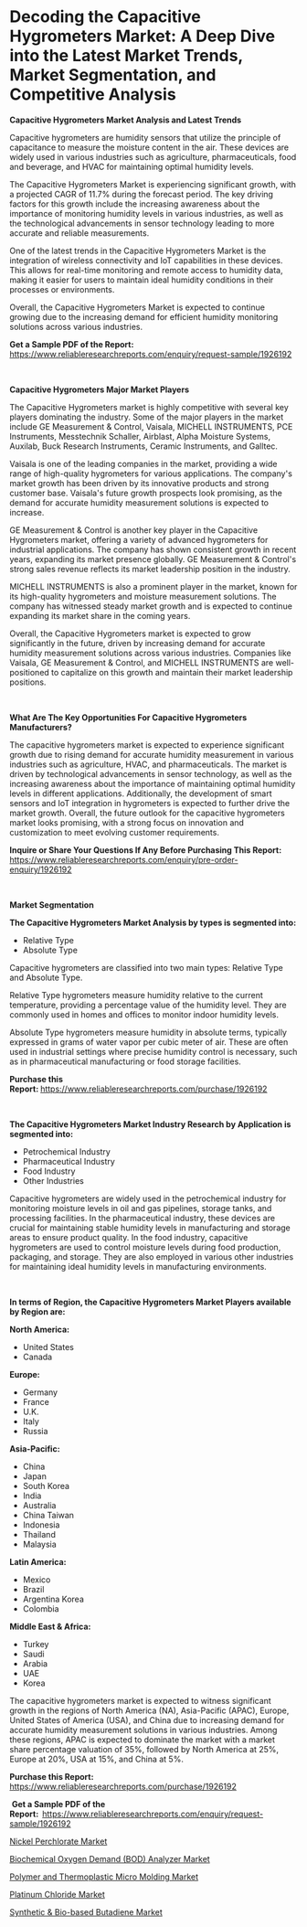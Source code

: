 <p><h1>Decoding the Capacitive Hygrometers Market: A Deep Dive into the Latest Market Trends, Market Segmentation, and Competitive Analysis</h1></p><p><strong>Capacitive Hygrometers Market Analysis and Latest Trends</strong></p>
<p><p>Capacitive hygrometers are humidity sensors that utilize the principle of capacitance to measure the moisture content in the air. These devices are widely used in various industries such as agriculture, pharmaceuticals, food and beverage, and HVAC for maintaining optimal humidity levels.</p><p>The Capacitive Hygrometers Market is experiencing significant growth, with a projected CAGR of 11.7% during the forecast period. The key driving factors for this growth include the increasing awareness about the importance of monitoring humidity levels in various industries, as well as the technological advancements in sensor technology leading to more accurate and reliable measurements.</p><p>One of the latest trends in the Capacitive Hygrometers Market is the integration of wireless connectivity and IoT capabilities in these devices. This allows for real-time monitoring and remote access to humidity data, making it easier for users to maintain ideal humidity conditions in their processes or environments.</p><p>Overall, the Capacitive Hygrometers Market is expected to continue growing due to the increasing demand for efficient humidity monitoring solutions across various industries.</p></p>
<p><strong>Get a Sample PDF of the Report:&nbsp;</strong> <a href="https://www.reliableresearchreports.com/enquiry/request-sample/1926192">https://www.reliableresearchreports.com/enquiry/request-sample/1926192</a></p>
<p>&nbsp;</p>
<p><strong>Capacitive Hygrometers Major Market Players</strong></p>
<p><p>The Capacitive Hygrometers market is highly competitive with several key players dominating the industry. Some of the major players in the market include GE Measurement & Control, Vaisala, MICHELL INSTRUMENTS, PCE Instruments, Messtechnik Schaller, Airblast, Alpha Moisture Systems, Auxilab, Buck Research Instruments, Ceramic Instruments, and Galltec.</p><p>Vaisala is one of the leading companies in the market, providing a wide range of high-quality hygrometers for various applications. The company's market growth has been driven by its innovative products and strong customer base. Vaisala's future growth prospects look promising, as the demand for accurate humidity measurement solutions is expected to increase.</p><p>GE Measurement & Control is another key player in the Capacitive Hygrometers market, offering a variety of advanced hygrometers for industrial applications. The company has shown consistent growth in recent years, expanding its market presence globally. GE Measurement & Control's strong sales revenue reflects its market leadership position in the industry.</p><p>MICHELL INSTRUMENTS is also a prominent player in the market, known for its high-quality hygrometers and moisture measurement solutions. The company has witnessed steady market growth and is expected to continue expanding its market share in the coming years.</p><p>Overall, the Capacitive Hygrometers market is expected to grow significantly in the future, driven by increasing demand for accurate humidity measurement solutions across various industries. Companies like Vaisala, GE Measurement & Control, and MICHELL INSTRUMENTS are well-positioned to capitalize on this growth and maintain their market leadership positions.</p></p>
<p>&nbsp;</p>
<p><strong>What Are The Key Opportunities For Capacitive Hygrometers Manufacturers?</strong></p>
<p><p>The capacitive hygrometers market is expected to experience significant growth due to rising demand for accurate humidity measurement in various industries such as agriculture, HVAC, and pharmaceuticals. The market is driven by technological advancements in sensor technology, as well as the increasing awareness about the importance of maintaining optimal humidity levels in different applications. Additionally, the development of smart sensors and IoT integration in hygrometers is expected to further drive the market growth. Overall, the future outlook for the capacitive hygrometers market looks promising, with a strong focus on innovation and customization to meet evolving customer requirements.</p></p>
<p><strong>Inquire or Share Your Questions If Any Before Purchasing This Report:</strong> <a href="https://www.reliableresearchreports.com/enquiry/pre-order-enquiry/1926192">https://www.reliableresearchreports.com/enquiry/pre-order-enquiry/1926192</a></p>
<p>&nbsp;</p>
<p><strong>Market Segmentation</strong></p>
<p><strong>The Capacitive Hygrometers Market Analysis by types is segmented into:</strong></p>
<p><ul><li>Relative Type</li><li>Absolute Type</li></ul></p>
<p><p>Capacitive hygrometers are classified into two main types: Relative Type and Absolute Type. </p><p>Relative Type hygrometers measure humidity relative to the current temperature, providing a percentage value of the humidity level. They are commonly used in homes and offices to monitor indoor humidity levels.</p><p>Absolute Type hygrometers measure humidity in absolute terms, typically expressed in grams of water vapor per cubic meter of air. These are often used in industrial settings where precise humidity control is necessary, such as in pharmaceutical manufacturing or food storage facilities.</p></p>
<p><strong>Purchase this Report:&nbsp;</strong><a href="https://www.reliableresearchreports.com/purchase/1926192">https://www.reliableresearchreports.com/purchase/1926192</a></p>
<p>&nbsp;</p>
<p><strong>The Capacitive Hygrometers Market Industry Research by Application is segmented into:</strong></p>
<p><ul><li>Petrochemical Industry</li><li>Pharmaceutical Industry</li><li>Food Industry</li><li>Other Industries</li></ul></p>
<p><p>Capacitive hygrometers are widely used in the petrochemical industry for monitoring moisture levels in oil and gas pipelines, storage tanks, and processing facilities. In the pharmaceutical industry, these devices are crucial for maintaining stable humidity levels in manufacturing and storage areas to ensure product quality. In the food industry, capacitive hygrometers are used to control moisture levels during food production, packaging, and storage. They are also employed in various other industries for maintaining ideal humidity levels in manufacturing environments.</p></p>
<p>&nbsp;</p>
<p><strong>In terms of Region, the Capacitive Hygrometers Market Players available by Region are:</strong></p>
<p>
    <p> <strong> North America: </strong>
        <ul>
            <li>United States</li>
            <li>Canada</li>
        </ul>
        </p> 
    <p> <strong> Europe: </strong>
        <ul>
            <li>Germany</li>
            <li>France</li>
            <li>U.K.</li>
            <li>Italy</li>
            <li>Russia</li>
        </ul>
        </p> 
    <p> <strong> Asia-Pacific: </strong>
        <ul>
            <li>China</li>
            <li>Japan</li>
            <li>South Korea</li>
            <li>India</li>
            <li>Australia</li>
            <li>China Taiwan</li>
            <li>Indonesia</li>
            <li>Thailand</li>
            <li>Malaysia</li>
        </ul>
        </p> 
    <p> <strong> Latin America: </strong>
        <ul>
            <li>Mexico</li>
            <li>Brazil</li>
            <li>Argentina Korea</li>
            <li>Colombia</li>
        </ul>
        </p> 
    <p> <strong> Middle East & Africa: </strong>
        <ul>
            <li>Turkey</li>
            <li>Saudi</li>
            <li>Arabia</li>
            <li>UAE</li>
            <li>Korea</li>
        </ul>
    </p>
    </p>
<p><p>The capacitive hygrometers market is expected to witness significant growth in the regions of North America (NA), Asia-Pacific (APAC), Europe, United States of America (USA), and China due to increasing demand for accurate humidity measurement solutions in various industries. Among these regions, APAC is expected to dominate the market with a market share percentage valuation of 35%, followed by North America at 25%, Europe at 20%, USA at 15%, and China at 5%.</p></p>
<p><strong>Purchase this Report: </strong><a href="https://www.reliableresearchreports.com/purchase/1926192">https://www.reliableresearchreports.com/purchase/1926192</a></p>
<p>&nbsp;<strong>Get a Sample PDF of the Report:&nbsp;&nbsp;</strong><a href="https://www.reliableresearchreports.com/enquiry/request-sample/1926192">https://www.reliableresearchreports.com/enquiry/request-sample/1926192</a></p>
<p><strong></strong></p>
<p><p><a href="https://view.publitas.com/reportprime-1/nickel-perchlorate-market-offer-valuable-insights-into-market-size-market-share-market-trends-and-projections-spanning-from-2024-to-2031/">Nickel Perchlorate Market</a></p><p><a href="https://glittery-fuchsia-86a.notion.site/Biochemical-Oxygen-Demand-BOD-Analyzer-Market-Provides-Detailed-Segmentation-of-this-Market-based--f4eaf9a61d2e48c4a786521ad41dab9b">Biochemical Oxygen Demand (BOD) Analyzer Market</a></p><p><a href="https://acidic-farm-354.notion.site/Polymer-and-Thermoplastic-Micro-Molding-Market-Research-Report-Forecasted-for-Period-from-2024-20-99836aecfa444691836a8d6cd6bf7b83">Polymer and Thermoplastic Micro Molding Market</a></p><p><a href="https://view.publitas.com/reportprime-1/platinum-chloride-market-dynamics-2024-2031-also-about-its-market-trends-projections-and-opportunities/">Platinum Chloride Market</a></p><p><a href="https://glittery-fuchsia-86a.notion.site/Synthetic-Bio-based-Butadiene-Market-Offer-Valuable-Insights-into-Market-Size-Market-Share-Marke-6eef5f98e161472ba56d390df80d1f99">Synthetic & Bio-based Butadiene Market</a></p></p>